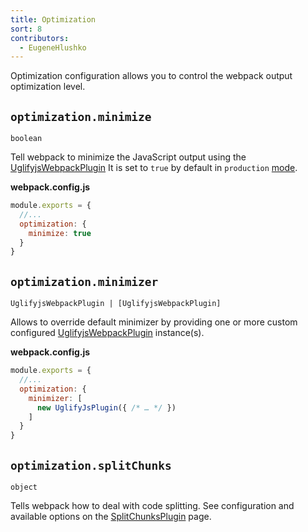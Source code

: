 ```yaml
---
title: Optimization
sort: 8
contributors:
  - EugeneHlushko
---
```


Optimization configuration allows you to control the webpack output optimization level.


## `optimization.minimize`

`boolean`

Tell webpack to minimize the JavaScript output using the [UglifyjsWebpackPlugin](/plugins/uglifyjs-webpack-plugin/)
It is set to `true` by default in `production` [mode](/concepts/mode/).

__webpack.config.js__


```js
module.exports = {
  //...
  optimization: {
    minimize: true
  }
}
```

## `optimization.minimizer`

`UglifyjsWebpackPlugin | [UglifyjsWebpackPlugin]`

Allows to override default minimizer by providing one or more custom configured [UglifyjsWebpackPlugin](/plugins/uglifyjs-webpack-plugin/) instance(s).

__webpack.config.js__


```js
module.exports = {
  //...
  optimization: {
    minimizer: [
      new UglifyJsPlugin({ /* … */ })
    ]
  }
}
```

## `optimization.splitChunks`

`object`

Tells webpack how to deal with code splitting. See configuration and available options on the [SplitChunksPlugin](/plugins/split-chunks-plugin/) page.
